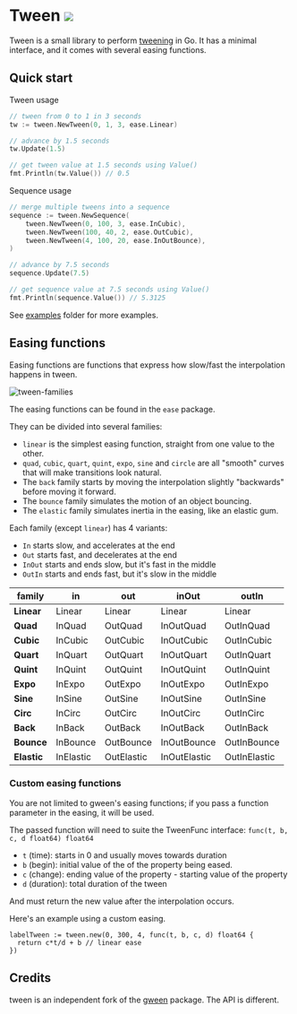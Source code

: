 # Tween [![](https://godoc.org/github.com/setanarut/tween?status.svg)](http://godoc.org/github.com/setanarut/tween)

Tween is a small library to perform [tweening](https://en.wikipedia.org/wiki/Tweening) in Go. It has a minimal
interface, and it comes with several easing functions.

## Quick start

Tween usage

```Go
// tween from 0 to 1 in 3 seconds
tw := tween.NewTween(0, 1, 3, ease.Linear)

// advance by 1.5 seconds
tw.Update(1.5)

// get tween value at 1.5 seconds using Value()
fmt.Println(tw.Value()) // 0.5
```
Sequence usage

```Go
// merge multiple tweens into a sequence
sequence := tween.NewSequence(
	tween.NewTween(0, 100, 3, ease.InCubic),
	tween.NewTween(100, 40, 2, ease.OutCubic),
	tween.NewTween(4, 100, 20, ease.InOutBounce),
)

// advance by 7.5 seconds
sequence.Update(7.5)

// get sequence value at 7.5 seconds using Value()
fmt.Println(sequence.Value()) // 5.3125
```

See [examples](./examples/) folder for more examples.

## Easing functions

Easing functions are functions that express how slow/fast the interpolation happens in tween.

![tween-families](https://github.com/user-attachments/assets/b364ff8d-bc7b-4b35-82ac-d89bf0eec933)

The easing functions can be found in the `ease` package.

They can be divided into several families:

* `linear` is the simplest easing function, straight from one value to the other.
* `quad`, `cubic`, `quart`, `quint`, `expo`, `sine` and `circle` are all "smooth" curves that will make transitions look natural.
* The `back` family starts by moving the interpolation slightly "backwards" before moving it forward.
* The `bounce` family simulates the motion of an object bouncing.
* The `elastic` family simulates inertia in the easing, like an elastic gum.

Each family (except `linear`) has 4 variants:
* `In` starts slow, and accelerates at the end
* `Out` starts fast, and decelerates at the end
* `InOut` starts and ends slow, but it's fast in the middle
* `OutIn` starts and ends fast, but it's slow in the middle

| family      | in        | out        | inOut        | outIn        |
| ----------- | --------- | ---------- | ------------ | ------------ |
| **Linear**  | Linear    | Linear     | Linear       | Linear       |
| **Quad**    | InQuad    | OutQuad    | InOutQuad    | OutInQuad    |
| **Cubic**   | InCubic   | OutCubic   | InOutCubic   | OutInCubic   |
| **Quart**   | InQuart   | OutQuart   | InOutQuart   | OutInQuart   |
| **Quint**   | InQuint   | OutQuint   | InOutQuint   | OutInQuint   |
| **Expo**    | InExpo    | OutExpo    | InOutExpo    | OutInExpo    |
| **Sine**    | InSine    | OutSine    | InOutSine    | OutInSine    |
| **Circ**    | InCirc    | OutCirc    | InOutCirc    | OutInCirc    |
| **Back**    | InBack    | OutBack    | InOutBack    | OutInBack    |
| **Bounce**  | InBounce  | OutBounce  | InOutBounce  | OutInBounce  |
| **Elastic** | InElastic | OutElastic | InOutElastic | OutInElastic |

### Custom easing functions

You are not limited to gween's easing functions; if you pass a function parameter
in the easing, it will be used.

The passed function will need to suite the TweenFunc interface: `func(t, b, c, d float64) float64`

* `t` (time): starts in 0 and usually moves towards duration
* `b` (begin): initial value of the of the property being eased.
* `c` (change): ending value of the property - starting value of the property
* `d` (duration): total duration of the tween

And must return the new value after the interpolation occurs.

Here's an example using a custom easing.

```golang
labelTween := tween.new(0, 300, 4, func(t, b, c, d) float64 {
  return c*t/d + b // linear ease
})
```

## Credits

tween is an independent fork of the [gween](https://github.com/tanema/gween) package. The API is different.
